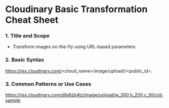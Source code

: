 # Cloudinary Basic Transformation Cheat Sheet

### 1. **Title and Scope**

* Transform images on-the-fly using URL-based parameters 

### 2. **Basic Syntax**

https://res.cloudinary.com/<cloud_name>/image/upload/<transformation>/<public_id>.<format>

### 3. **Common Patterns or Use Cases**

https://res.cloudinary.com/dfa6zb4tz/image/upload/w_300,h_200,c_fill/cld-sample